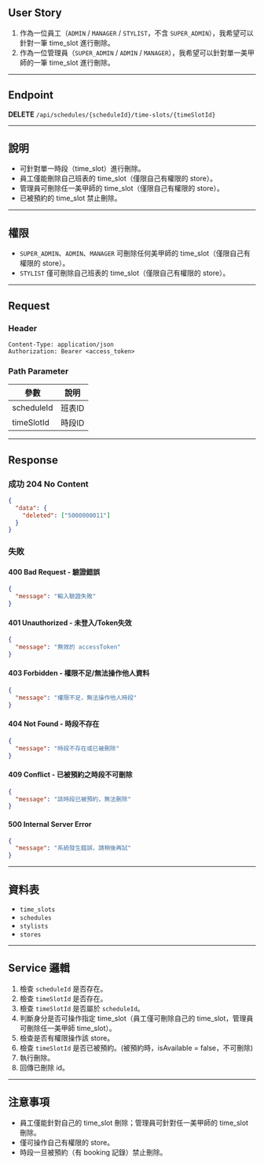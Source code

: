 ## User Story

1. 作為一位員工（`ADMIN` / `MANAGER` / `STYLIST`，不含 `SUPER_ADMIN`），我希望可以針對一筆 time_slot 進行刪除。
2. 作為一位管理員（`SUPER_ADMIN` / `ADMIN` / `MANAGER`），我希望可以針對單一美甲師的一筆 time_slot 進行刪除。

---

## Endpoint

**DELETE** `/api/schedules/{scheduleId}/time-slots/{timeSlotId}`

---

## 說明

- 可針對單一時段（time_slot）進行刪除。
- 員工僅能刪除自己班表的 time_slot（僅限自己有權限的 store）。
- 管理員可刪除任一美甲師的 time_slot（僅限自己有權限的 store）。
- 已被預約的 time_slot 禁止刪除。

---

## 權限

- `SUPER_ADMIN`、`ADMIN`、`MANAGER` 可刪除任何美甲師的 time_slot（僅限自己有權限的 store）。
- `STYLIST` 僅可刪除自己班表的 time_slot（僅限自己有權限的 store）。

---

## Request

### Header

```http
Content-Type: application/json
Authorization: Bearer <access_token>
```

### Path Parameter

| 參數       | 說明   |
| ---------- | ------ |
| scheduleId | 班表ID |
| timeSlotId | 時段ID |

---

## Response

### 成功 204 No Content

```json
{
  "data": {
    "deleted": ["5000000011"]
  }
}
```

### 失敗

#### 400 Bad Request - 驗證錯誤

```json
{
  "message": "輸入驗證失敗"
}
```

#### 401 Unauthorized - 未登入/Token失效

```json
{
  "message": "無效的 accessToken"
}
```

#### 403 Forbidden - 權限不足/無法操作他人資料

```json
{
  "message": "權限不足，無法操作他人時段"
}
```

#### 404 Not Found - 時段不存在

```json
{
  "message": "時段不存在或已被刪除"
}
```

#### 409 Conflict - 已被預約之時段不可刪除

```json
{
  "message": "該時段已被預約，無法刪除"
}
```

#### 500 Internal Server Error

```json
{
  "message": "系統發生錯誤，請稍後再試"
}
```

---

## 資料表

- `time_slots`
- `schedules`
- `stylists`
- `stores`

---

## Service 邏輯

1. 檢查 `scheduleId` 是否存在。
2. 檢查 `timeSlotId` 是否存在。
3. 檢查 `timeSlotId` 是否屬於 `scheduleId`。
4. 判斷身分是否可操作指定 time_slot（員工僅可刪除自己的 time_slot，管理員可刪除任一美甲師 time_slot）。
5. 檢查是否有權限操作該 store。
6. 檢查 `timeSlotId` 是否已被預約。(被預約時，isAvailable = false，不可刪除)
7. 執行刪除。
8. 回傳已刪除 id。

---

## 注意事項

- 員工僅能針對自己的 time_slot 刪除；管理員可針對任一美甲師的 time_slot 刪除。
- 僅可操作自己有權限的 store。
- 時段一旦被預約（有 booking 記錄）禁止刪除。

